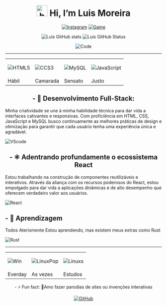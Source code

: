 <!DOCTYPE html>
<html lang="pt-BR">
<head>
    <meta charset="UTF-8">
    <meta name="viewport" content="width=device-width, initial-scale=1.0">
</head>
<body>
    <div align="center" >
        <h1><img src="https://raw.githubusercontent.com/iampavangandhi/iampavangandhi/master/gifs/Hi.gif" height= 35px; alt="hello"> Hi, I’m Luis Moreira</h1>
 </div>
<div align="center">
    
[![Instagram](https://img.shields.io/badge/Instagram-E4405F?style=for-the-badge&logo=instagram&logoColor=white)](https://www.instagram.com/louie.moreira/)
[![Game](https://img.shields.io/badge/PlayStation-003791?style=for-the-badge&logo=playstation&logoColor=white)]()
    
</div>

<div align="center">
    
![Luis GitHub stats](https://github-readme-stats.vercel.app/api?username=louiemoreira76&show_icons=true&theme=tokyonight)
![Luis GitHub Status](https://github-readme-stats.vercel.app/api/top-langs/?username=louiemoreira76&theme=blue-green)

![Code](https://github.com/louiemoreira76/imagens/blob/main/rust2.gif)
</div>

<hr/>
<table align="center">
  <tr>
    <td>
        
![HTML5](https://img.shields.io/badge/HTML5-E34F26?style=for-the-badge&logo=html5&logoColor=white) </td>
     <td>
        
![CCS3](https://img.shields.io/badge/CSS3-1572B6?style=for-the-badge&logo=css3&logoColor=white) </td>
     <td>
        
![MySQL](https://img.shields.io/badge/MySQL-00000F?style=for-the-badge&logo=mysql&logoColor=white)</td>

 <td>
        
![JavaScript](https://img.shields.io/badge/JavaScript-323330?style=for-the-badge&logo=javascript&logoColor=F7DF1E) </td>
  </tr>
  <tr>
    <td>Hábil</td>
    <td>Camarada</td>
    <td>Sensato</td>
    <td>Justo</td>
  </tr>
</table>

<h2 align="center">- 🔭 Desenvolvimento Full-Stack:</h2>
 <p>
      Minha criatividade se une à minha habilidade técnica para dar vida a interfaces cativantes e responsivas. Com proficiência em HTML, CSS, JavaScript e MySQL busco continuamente as melhores práticas de design e otimização para garantir que cada usuário tenha uma experiência única e agradável.
     
![VScode](https://img.shields.io/badge/Visual_Studio_Code-0078D4?style=for-the-badge&logo=visual%20studio%20code&logoColor=white)
 </p>

 <h2 align="center">- ⚛️ Adentrando profundamente o ecossistema React</h2>
<p>
    Estou trabalhando na construção de componentes reutilizáveis e interativos. Através da aliança com os recursos poderosos do React, estou empolgado para dar vida a aplicações dinâmicas e de alto desempenho que oferecem verdadeiro valor aos usuários.
    
![React](https://img.shields.io/badge/React-20232A?style=for-the-badge&logo=react&logoColor=61DAFB)
</p>

 <h2>- 🌱 Aprendizagem</h2>
<p> Todos Ateriomente Estou aprendendo, mas existem meus extras como Rust 
    
![Rust](https://img.shields.io/badge/Rust-000000?style=for-the-badge&logo=rust&logoColor=white)</p>
 
<div height="30" width="40">
<hr/>
<table align="center">
  <tr>
    <td>
        
![Win](https://img.shields.io/badge/Windows-0078D6?style=for-the-badge&logo=windows&logoColor=white)  </td>
     <td>
        
![LinuxPop](https://img.shields.io/badge/Pop!_OS-48B9C7?style=for-the-badge&logo=Pop!_OS&logoColor=white) </td>
     <td>
        
![Linuxs](https://img.shields.io/badge/Linux-FCC624?style=for-the-badge&logo=linux&logoColor=black)</td>
  </tr>
  <tr>
    <td>Everday</td>
    <td>As vezes</td>
    <td>Estudos</td>
  </tr>
</table>
</div>

<div align="center">
- ⚡ Fun fact: 🤪Amo fazer parodias de sites ou invenções interativas
    
[![GitHub](https://github.com/louiemoreira76/imagens/blob/main/ezgif.com-resize%20(1).gif)]([https://www.instagram.com/louie.moreira/](https://giphy.com/devrock/)https://giphy.com/devrock/)
</div>
</body>
</html>
